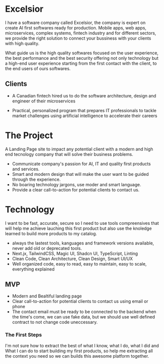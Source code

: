 # Excelsior

I have a software company called Excelsior, the company is expert on create AI first softwares ready for production. 
Mobile apps, web apps, microservices, complex systems, fintech industry and for different sectors, we provide the right solution to connect your bussiness with your clients with high quality. 

What guide us is the high quality softwares focused on the user experience, the best performance and the best security offering not only technology but a high-end user experience starting from the first contact with the client, to the end users of ours softwares.

## Clients
- A Canadian fintech hired us to do the software architecture, design and engineer of their microservices

- Practical, personalized program that prepares IT professionals to tackle market challenges using artificial intelligence to accelerate their careers

# The Project

A Landing Page site to impact any potential client with a modern and high end tecnology company that will solve their business problems. 

- Communicate company's passion for AI, IT and quality first products and services.
- Smart and modern design that will make the user want to be guided through the experience.
- No boaring technology jargons, use moder and smart language.
- Provide a clear call-to-action for potential clients to contact us.


# Technology

I want to be fast, accurate, secure so I need to use tools compreensives that will help me achieve lauching this first product but also use the knoledge learned to build more products to my catalog.

- always the lastest tools, kanguages and framework versions available, never add old or deprecated tools.
- Next.jx, TailwindCSS, Magic UI, Shadcn UI, TypeScript, Linting
- Clean Code, Clean Architecture, Clean Design, Smart UI/UX
- Well organized code, easy to read, easy to maintain, easy to scale, everything explained

## MVP

- Modern and Bealtiful landing page
- Clear call-to-action for potential clients to contact us using email or phone
- The contact email must be ready to be connected to the backend when the time's come, we can use fake data, but we should use well defined contract to not change code uneccessary.


### The First Steps
I'm not sure how to extract the best of what I know, what I do, what I did and What I can do to start building my first products, so help me extracting all the context you need so we can builds this awesome platform together.